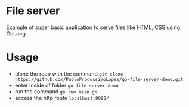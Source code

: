 # File server

Example of super basic application to serve files like HTML, CSS using GoLang

# Usage

- clone the repo with the command `git clone https://github.com/PaoloProdossimoLopes/go-file-server-demo.git`
- enter inside of folder `go-file-server-demo`
- run the command `go run main.go`
- access the http route `localhost:8080/`
